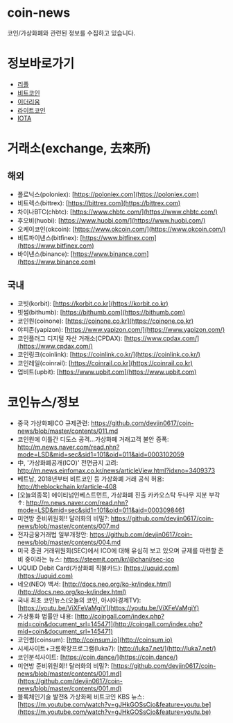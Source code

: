 # coin-news

코인/가상화폐와 관련된 정보를 수집하고 있습니다.

# 정보바로가기

- [리플](https://github.com/devjin0617/coin-news/blob/master/ripple.md)
- [비트코인](https://github.com/devjin0617/coin-news/blob/master/bitcoin.md)
- [이더리움](https://github.com/devjin0617/coin-news/blob/master/ethereum.md)
- [라이트코인](https://github.com/devjin0617/coin-news/blob/master/litecoin.md)
- [IOTA](https://github.com/devjin0617/coin-news/blob/master/iota.md)

# 거래소(exchange, 去來所)

## 해외
- 폴로닉스(poloniex): [https://poloniex.com](https://poloniex.com)
- 비트렉스(bittrex): [https://bittrex.com](https://bittrex.com)
- 차이나BTC(chbtc): [https://www.chbtc.com/](https://www.chbtc.com/)
- 후오비(huobi): [https://www.huobi.com/](https://www.huobi.com/)
- 오케이코인(okcoin): [https://www.okcoin.com/](https://www.okcoin.com/)
- 비트파이낸스(bitfinex): [https://www.bitfinex.com](https://www.bitfinex.com)
- 바이낸스(binance): [https://www.binance.com](https://www.binance.com)

## 국내
- 코빗(korbit): [https://korbit.co.kr](https://korbit.co.kr)
- 빗썸(bithumb): [https://bithumb.com](https://bithumb.com)
- 코인원(coinone): [https://coinone.co.kr](https://coinone.co.kr)
- 야피존(yapizon): [https://www.yapizon.com/](https://www.yapizon.com/)
- 코인플러그 디지털 자산 거래소(CPDAX): [https://www.cpdax.com/](https://www.cpdax.com/)
- 코인링크(coinlink): [https://coinlink.co.kr/](https://coinlink.co.kr/)
- 코인레일(coinrail): [https://coinrail.co.kr](https://coinrail.co.kr)
- 업비트(upbit): [https://www.upbit.com](https://www.upbit.com)

# 코인뉴스/정보
- 중국 가상화폐ICO 규제관련: https://github.com/devjin0617/coin-news/blob/master/contents/011.md
- 코인원에 이틀간 디도스 공격...가상화폐 거래고객 불안 증폭: http://m.news.naver.com/read.nhn?mode=LSD&mid=sec&sid1=101&oid=011&aid=0003102059
- 中, '가상화폐공개(ICO)' 전면금지 고려: http://m.news.einfomax.co.kr/news/articleView.html?idxno=3409373
- 베트남, 2018년부터 비트코인 등 가상화폐 거래 공식 허용: http://theblockchain.kr/article-408
- [오늘의종목] 에이티넘인베스트먼트, 가상화폐 진출 카카오스탁 두나무 지분 부각 ↑: http://m.news.naver.com/read.nhn?mode=LSD&mid=sec&sid1=101&oid=011&aid=0003098461
- 미연방 준비위원회!! 달러화의 비밀?: https://github.com/devjin0617/coin-news/blob/master/contents/007.md
- 전자금융거래법 일부개정안: https://github.com/devjin0617/coin-news/blob/master/contents/004.md
- 미국 증권 거래위원회(SEC)에서 ICO에 대해 유심히 보고 있으며 규제를 마련할 준비 중이라는 뉴스: https://steemit.com/kr/@chani/sec-ico
- UQUID Debit Card(가상화폐 직불카드): [https://uquid.com](https://uquid.com)
- 네오(NEO) 백서: [http://docs.neo.org/ko-kr/index.html](http://docs.neo.org/ko-kr/index.html)
- 국내 최초 코인뉴스(오늘의 코인, 아시아경제TV): [https://youtu.be/ViXFeVaMgiY](https://youtu.be/ViXFeVaMgiY)
- 가상통화 법률안 내용: [http://coingall.com/index.php?mid=coin&document_srl=145471](http://coingall.com/index.php?mid=coin&document_srl=145471)
- 코인썸(coinsum): [http://coinsum.io](http://coinsum.io)
- 시세사이트+크롬확장프로그램(luka7): [http://luka7.net/](http://luka7.net/)
- 코인분석사이트: [https://coin.dance/](https://coin.dance/)
- 미연방 준비위원회!! 달러화의 비밀?: [https://github.com/devjin0617/coin-news/blob/master/contents/001.md](https://github.com/devjin0617/coin-news/blob/master/contents/001.md)
- 블록체인기술 발전& 가상화페 비트코인 KBS 뉴스: [https://m.youtube.com/watch?v=gJHkGOSsCjo&feature=youtu.be](https://m.youtube.com/watch?v=gJHkGOSsCjo&feature=youtu.be)
